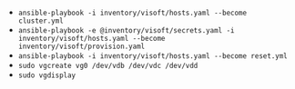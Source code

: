 - `ansible-playbook -i inventory/visoft/hosts.yaml --become cluster.yml`
- `ansible-playbook -e @inventory/visoft/secrets.yaml -i inventory/visoft/hosts.yaml --become inventory/visoft/provision.yaml`
- `ansible-playbook -i inventory/visoft/hosts.yaml --become reset.yml`
- `sudo vgcreate vg0 /dev/vdb /dev/vdc /dev/vdd`
- `sudo vgdisplay`
